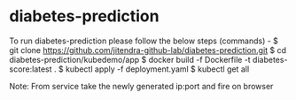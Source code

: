 # diabetes-prediction
To run diabetes-prediction please follow the below steps (commands) - 
$ git clone https://github.com/jitendra-github-lab/diabetes-prediction.git
$ cd diabetes-prediction/kubedemo/app
$ docker build -f Dockerfile -t diabetes-score:latest .
$ kubectl apply -f deployment.yaml
$ kubectl get all

Note: From service take the newly generated ip:port and fire on browser
